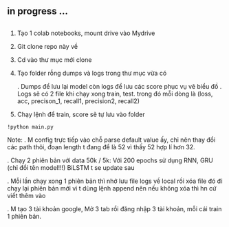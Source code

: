 ## in progress ...

## 

1. Tạo 1 colab notebooks, mount drive vào Mydrive

2. Git clone repo này về

3. Cd vào thư mục mới clone
    
4. Tạo folder rỗng dumps và logs trong thư mục vừa có
   
   . Dumps để lưu lại model còn logs để lưu các score phục vụ vẽ biểu đồ
   . Logs sẽ có 2 file khi chạy xong train, test. trong đó mỗi dòng là (loss, acc, precison_1, recall1, precision2, recall2)


5. Chạy lệnh để train, score sẽ tự lưu vào folder
   
```
!python main.py  
```

Note: 
. M config trực tiếp vào chỗ parse default value ấy, chỉ nên thay đổi các path thôi, đoạn length t đang để là 52 vì thấy 52 hợp lí hơn 32.

. Chạy 2 phiên bản với data 50k / 5k: Với 200 epochs sử dụng RNN, GRU (chỉ đổi tên model!!!)
BiLSTM t se update sau

. Mỗi lần chạy xong 1 phiên bản thì nhớ lưu file logs về local rồi xóa file đó đi chạy lại phiên bản mới vì t dùng lệnh append nên nếu không xóa thì hn cứ viết thêm vào

. M tạo 3 tài khoản google, Mở 3 tab rồi đăng nhập 3 tài khoản, mỗi cái train 1 phiên bản.